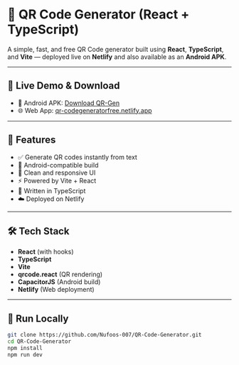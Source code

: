 
# 🔳 QR Code Generator (React + TypeScript)

A simple, fast, and free QR Code generator built using **React**, **TypeScript**, and **Vite** — deployed live on **Netlify** and also available as an **Android APK**.

---

## 🔗 Live Demo & Download

- 📱 Android APK: [Download QR-Gen](https://github.com/Nufoos-007/QR-Code-Generator/releases/download/apk-v1/app-debug.apk)
- 🌐 Web App: [qr-codegeneratorfree.netlify.app](https://qr-codegeneratorfree.netlify.app)

---

## 🚀 Features

- ✅ Generate QR codes instantly from text
- 📱 Android-compatible build
- 🎨 Clean and responsive UI
- ⚡ Powered by Vite + React
- 🧠 Written in TypeScript
- ☁️ Deployed on Netlify

---

## 🛠 Tech Stack

- **React** (with hooks)
- **TypeScript**
- **Vite**
- **qrcode.react** (QR rendering)
- **CapacitorJS** (Android build)
- **Netlify** (Web deployment)

---

## 🧪 Run Locally

```bash
git clone https://github.com/Nufoos-007/QR-Code-Generator.git
cd QR-Code-Generator
npm install
npm run dev
